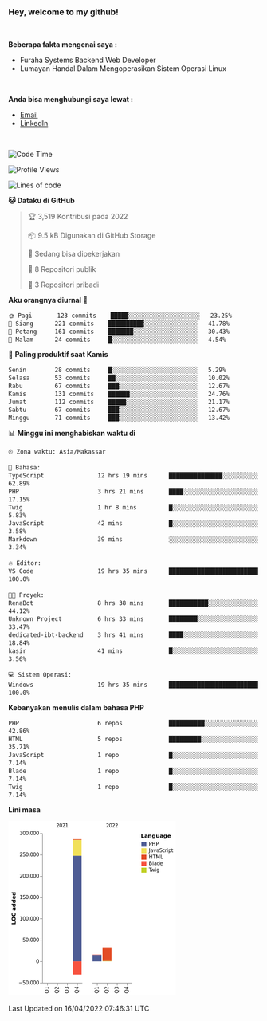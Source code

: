 <h3>Hey, welcome to my github!</h3>

<br>

<p><strong>Beberapa fakta mengenai saya :</strong></p>

<ul>
  <li>Furaha Systems Backend Web Developer</li>
  <li>Lumayan Handal Dalam Mengoperasikan Sistem Operasi Linux</li>
</ul>

<br>

<p><strong>Anda bisa menghubungi saya lewat :</strong></p>

<ul>
  <li><a href="mailto:renaldiapriyanto419@gmail.com">Email</a></li>
  <li><a href="https://www.linkedin.com/in/renaldi-kadang-314314206/">LinkedIn</a></li>
</ul>

<br>

<!--START_SECTION:waka-->
![Code Time](http://img.shields.io/badge/Code%20Time-81%20hrs%202%20mins-blue)

![Profile Views](http://img.shields.io/badge/Profil%20dilihat-3-blue)

![Lines of code](https://img.shields.io/badge/Sejak%20Hello%20World%20aku%20telah%20menulis-304%20Thousand%20baris%20kode-blue)

**🐱 Dataku di GitHub** 

> 🏆 3,519 Kontribusi pada 2022
 > 
> 📦 9.5 kB Digunakan di GitHub Storage 
 > 
> 💼 Sedang bisa dipekerjakan
 > 
> 📜 8 Repositori publik 
 > 
> 🔑 3 Repositori pribadi  
 > 
**Aku orangnya diurnal 🐤** 

```text
🌞 Pagi       123 commits    █████░░░░░░░░░░░░░░░░░░░░   23.25% 
🌆 Siang      221 commits    ██████████░░░░░░░░░░░░░░░   41.78% 
🌃 Petang     161 commits    ███████░░░░░░░░░░░░░░░░░░   30.43% 
🌙 Malam      24 commits     █░░░░░░░░░░░░░░░░░░░░░░░░   4.54%

```
📅 **Paling produktif saat Kamis** 

```text
Senin        28 commits     █░░░░░░░░░░░░░░░░░░░░░░░░   5.29% 
Selasa       53 commits     ██░░░░░░░░░░░░░░░░░░░░░░░   10.02% 
Rabu         67 commits     ███░░░░░░░░░░░░░░░░░░░░░░   12.67% 
Kamis        131 commits    ██████░░░░░░░░░░░░░░░░░░░   24.76% 
Jumat        112 commits    █████░░░░░░░░░░░░░░░░░░░░   21.17% 
Sabtu        67 commits     ███░░░░░░░░░░░░░░░░░░░░░░   12.67% 
Minggu       71 commits     ███░░░░░░░░░░░░░░░░░░░░░░   13.42%

```


📊 **Minggu ini menghabiskan waktu di** 

```text
⌚︎ Zona waktu: Asia/Makassar

💬 Bahasa: 
TypeScript               12 hrs 19 mins      ███████████████░░░░░░░░░░   62.89% 
PHP                      3 hrs 21 mins       ████░░░░░░░░░░░░░░░░░░░░░   17.15% 
Twig                     1 hr 8 mins         █░░░░░░░░░░░░░░░░░░░░░░░░   5.83% 
JavaScript               42 mins             █░░░░░░░░░░░░░░░░░░░░░░░░   3.58% 
Markdown                 39 mins             ░░░░░░░░░░░░░░░░░░░░░░░░░   3.34%

🔥 Editor: 
VS Code                  19 hrs 35 mins      █████████████████████████   100.0%

🐱‍💻 Proyek: 
RenaBot                  8 hrs 38 mins       ███████████░░░░░░░░░░░░░░   44.12% 
Unknown Project          6 hrs 33 mins       ████████░░░░░░░░░░░░░░░░░   33.47% 
dedicated-ibt-backend    3 hrs 41 mins       ████░░░░░░░░░░░░░░░░░░░░░   18.84% 
kasir                    41 mins             █░░░░░░░░░░░░░░░░░░░░░░░░   3.56%

💻 Sistem Operasi: 
Windows                  19 hrs 35 mins      █████████████████████████   100.0%

```

**Kebanyakan menulis dalam bahasa PHP** 

```text
PHP                      6 repos             ██████████░░░░░░░░░░░░░░░   42.86% 
HTML                     5 repos             █████████░░░░░░░░░░░░░░░░   35.71% 
JavaScript               1 repo              █░░░░░░░░░░░░░░░░░░░░░░░░   7.14% 
Blade                    1 repo              █░░░░░░░░░░░░░░░░░░░░░░░░   7.14% 
Twig                     1 repo              █░░░░░░░░░░░░░░░░░░░░░░░░   7.14%

```


**Lini masa**

![Chart not found](https://raw.githubusercontent.com/Sylent-Sys/Sylent-Sys/main/charts/bar_graph.png) 


 Last Updated on 16/04/2022 07:46:31 UTC
<!--END_SECTION:waka-->
